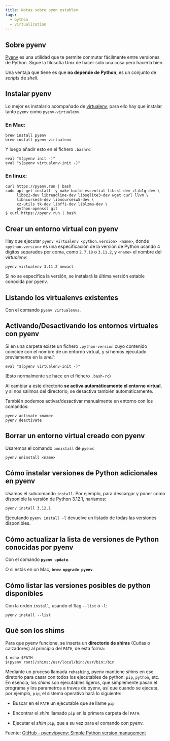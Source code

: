 ```yaml
---
title: Notas sobre pyen establev
tags:
  - python
  - virtualization
---
```


## Sobre pyenv

[Pyenv](https://github.com/pyenv/pyenv#readme) es una utilidad que te permite
conmutar fácilmente entre versiones de Python. Sigue la filosofía Unix de hacer
solo una cosa pero hacerla bien.

Una ventaja que tiene es que **no depende de Python**, es un conjunto de
_scripts_ de _shell_.

## Instalar pyenv

Lo mejor es instalarlo acompañado de [virtualenv](https://virtualenv.pypa.io/en/latest/),
para ello hay que instalar tanto `pyenv` como `pyenv-virtualenv`.

### En Mac:

```shell
brew install pyenv
brew install pyenv-virtualenv
```

Y luego añadir esto en el fichero `.bashrc`: 

```
eval "$(pyenv init -)"
eval "$(pyenv virtualenv-init -)"
```

### En linux:

```shell
curl https://pyenv.run | bash
sudo apt-get install -y make build-essential libssl-dev zlib1g-dev \
     libbz2-dev libreadline-dev libsqlite3-dev wget curl llvm \
     libncurses5-dev libncursesw5-dev \
     xz-utils tk-dev libffi-dev liblzma-dev \
     python-openssl git
$ curl https://pyenv.run | bash
```

## Crear un entorno virtual con pyenv

Hay que ejecutar `pyenv virtualenv <python.version> <name>`, donde
`<python.version>` es una especificación de la versión de Python usando 4
dígitos separados por coma, como `2.7.18` o `3.11.2`, y `<name>` el nombre del
_virtualenv_:

```shell
pyenv virtualenv 3.11.2 newacl
```

Si no se especifica la versión, se instalará la última versión estable conocida por
pyenv.

## Listando los virtualenvs existentes

Con el comando `pyenv virtualenvs`.


## Activando/Desactivando los entornos virtuales con pyenv

Si en una carpeta existe un fichero `.python-version`
cuyo contenido coincide con el nombre de un entorno virtual,
y si hemos ejecutado previamente en la _shell_:

`eval "$(pyenv virtualenv-init -)"`

(Esto normalmente se hace en el fichero `.bash-rc`)

Al cambiar a este directorio **se activa automáticamente el entorno virtual**,
y si nos salimos del directorio, se desactiva también automáticamente.

También podemos activar/desactivar manualmente en entorno
con los comandos:

```shell
pyenv activate <name>
pyenv deactivate
```

## Borrar un entorno virtual creado con pyenv

Usaremos el comando `unnistall` de `pyenv`:

```shell
pyenv uninstall <name>
```

## Cómo instalar versiones de Python adicionales en pyenv

Usamos el subcomando `install`. Por ejemplo, para descargar y poner como
disponible la versión de Python 3.12.1, haríamos:

```bash
pyenv install 3.12.1
```

Ejecutando `pyenv install -l` devuelve un listado de todas las versiones
disponibles.

## Cómo actualizar la lista de versiones de Python conocidas por pyenv

Con el comando **`pyenv update`**. 

O si estás en un Mac, **`brew upgrade pyenv`**.

## Cómo listar las versiones posibles de python disponibles

Con la orden `install`, usando el flag `--list` o `-l`:

```shell
pyenv install --list
```


## Qué son los shims

Para que pyenv funcione, se inserta un **directorio de shims** (Cuñas o
calzadores) al principio del `PATH`, de esta forma:

```shell
$ echo $PATH
$(pyenv root)/shims:/usr/local/bin:/usr/bin:/bin
```

Mediante un proceso llamada `rehashing`, pyenv mantiene _shims_ en ese diretorio para casar con todos los ejecutables de python: `pip`, `python`, etc. En esencia, los _shims_ son ejecutables ligeros, que simplemente pasan el programa y los parametros a traves de pyenv, así que cuando se ejecuta, por ejemplo, `pip`, el sistema operativo hará lo siguiente:

- Buscar en el `PATH` un ejecutable que se llame `pip`

- Encontrar el _shim_ llamado `pip` en la primera carpeta del `PATH`.

- Ejecutar el _shim_ `pip`, que a su vez para el comando con pyenv.

Fuente: 
[GitHub - pyenv/pyenv: Simple Python version management](https://github.com/pyenv/pyenv)

